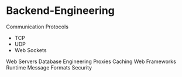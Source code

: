 # Backend-Engineering

Communication Protocols
 - TCP
 - UDP
 - Web Sockets
 
Web Servers
Database Engineering
Proxies
Caching
Web Frameworks Runtime
Message Formats
Security
